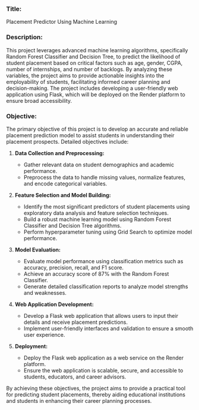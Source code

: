 ### Title:
Placement Predictor Using Machine Learning

### Description:
This project leverages advanced machine learning algorithms, specifically Random Forest Classifier and Decision Tree, to predict the likelihood of student placement based on critical factors such as age, gender, CGPA, number of internships, and number of backlogs. By analyzing these variables, the project aims to provide actionable insights into the employability of students, facilitating informed career planning and decision-making. The project includes developing a user-friendly web application using Flask, which will be deployed on the Render platform to ensure broad accessibility.

### Objective:
The primary objective of this project is to develop an accurate and reliable placement prediction model to assist students in understanding their placement prospects. Detailed objectives include:

1. **Data Collection and Preprocessing:**
   - Gather relevant data on student demographics and academic performance.
   - Preprocess the data to handle missing values, normalize features, and encode categorical variables.

2. **Feature Selection and Model Building:**
   - Identify the most significant predictors of student placements using exploratory data analysis and feature selection techniques.
   - Build a robust machine learning model using Random Forest Classifier and Decision Tree algorithms.
   - Perform hyperparameter tuning using Grid Search to optimize model performance.

3. **Model Evaluation:**
   - Evaluate model performance using classification metrics such as accuracy, precision, recall, and F1 score.
   - Achieve an accuracy score of 87% with the Random Forest Classifier.
   - Generate detailed classification reports to analyze model strengths and weaknesses.

4. **Web Application Development:**
   - Develop a Flask web application that allows users to input their details and receive placement predictions.
   - Implement user-friendly interfaces and validation to ensure a smooth user experience.

5. **Deployment:**
   - Deploy the Flask web application as a web service on the Render platform.
   - Ensure the web application is scalable, secure, and accessible to students, educators, and career advisors.

By achieving these objectives, the project aims to provide a practical tool for predicting student placements, thereby aiding educational institutions and students in enhancing their career planning processes.
